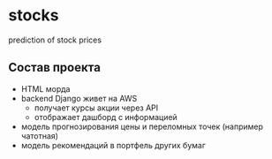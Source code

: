 # stocks
prediction of stock prices

## Состав проекта
- HTML морда
- backend Django живет на AWS
  - получает курсы акции через API
  - отображает дашборд с информацией
- модель прогнозирования цены и переломных точек (например чатотная)
- модель рекомендаций в портфель других бумаг
